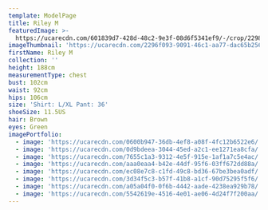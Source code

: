 ```yaml
---
template: ModelPage
title: Riley M
featuredImage: >-
  https://ucarecdn.com/601839d7-428d-48c2-9e3f-08d6f5341ef9/-/crop/2298x1019/0,0/-/preview/
imageThumbnail: 'https://ucarecdn.com/2296f093-9091-46c1-aa77-dac65b256280/'
firstName: Riley M
collection: ''
height: 188cm
measurementType: chest
bust: 102cm
waist: 92cm
hips: 106cm
size: 'Shirt: L/XL Pant: 36'
shoeSize: 11.5US
hair: Brown
eyes: Green
imagePortfolio:
  - image: 'https://ucarecdn.com/0600b947-36db-4ef8-a08f-4fc12b6522e6/'
  - image: 'https://ucarecdn.com/0d9bdeea-3044-45ed-a2c1-ee1271ea8cfa/'
  - image: 'https://ucarecdn.com/7655c1a3-9312-4e5f-915e-1af1a7c5e4ac/'
  - image: 'https://ucarecdn.com/aaa0eaa4-b42e-44df-95f6-03ff672dd88a/'
  - image: 'https://ucarecdn.com/ec08e7c8-c1fd-49c8-bd36-67be3bea0adf/'
  - image: 'https://ucarecdn.com/3d34f5c3-b57f-41b8-a1cf-90d75295f5f6/'
  - image: 'https://ucarecdn.com/a05a04f0-0f6b-4442-aade-4238ea929b78/'
  - image: 'https://ucarecdn.com/5542619e-4516-4e01-ae06-4d24f7f200aa/'
---
```


